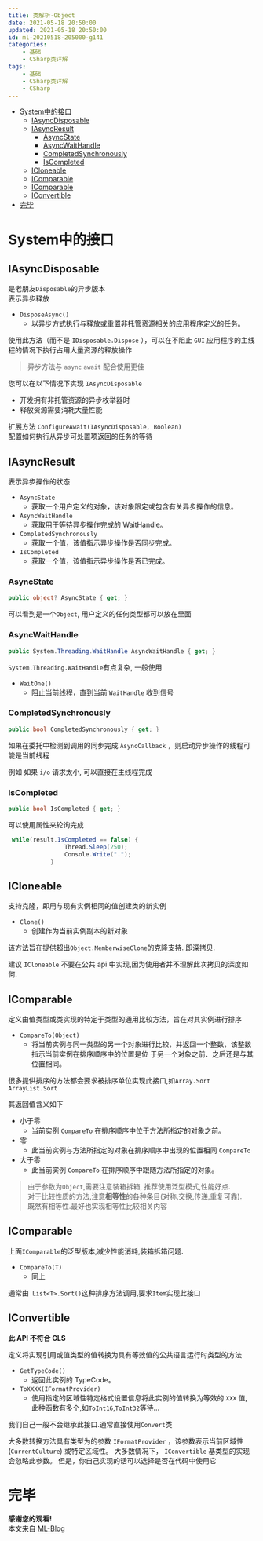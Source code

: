 ```yaml
---
title: 类解析-Object
date: 2021-05-18 20:50:00
updated: 2021-05-18 20:50:00
id: ml-20210518-205000-g141
categories:
	- 基础
	- CSharp类详解
tags: 
	- 基础
	- CSharp类详解
	- CSharp
---
```



- [System中的接口](#system中的接口)
	- [IAsyncDisposable](#iasyncdisposable)
	- [IAsyncResult](#iasyncresult)
		- [AsyncState](#asyncstate)
		- [AsyncWaitHandle](#asyncwaithandle)
		- [CompletedSynchronously](#completedsynchronously)
		- [IsCompleted](#iscompleted)
	- [ICloneable](#icloneable)
	- [IComparable](#icomparable)
	- [IComparable<T>](#icomparablet)
	- [IConvertible](#iconvertible)
- [完毕](#完毕)


<!--more-->

# System中的接口


## IAsyncDisposable

是老朋友`Disposable`的异步版本  
表示异步释放

* `DisposeAsync()`	
  * 以异步方式执行与释放或重置非托管资源相关的应用程序定义的任务。

使用此方法（而不是 `IDisposable.Dispose` ），可以在不阻止 `GUI` 应用程序的主线程的情况下执行占用大量资源的释放操作

> 异步方法与 `async` `await` 配合使用更佳

您可以在以下情况下实现 `IAsyncDisposable`

* 开发拥有非托管资源的异步枚举器时
* 释放资源需要消耗大量性能

扩展方法 `ConfigureAwait(IAsyncDisposable, Boolean)	`  
配置如何执行从异步可处置项返回的任务的等待

## IAsyncResult

表示异步操作的状态

* `AsyncState`	
  * 获取一个用户定义的对象，该对象限定或包含有关异步操作的信息。
* `AsyncWaitHandle`	
  * 获取用于等待异步操作完成的 WaitHandle。
* `CompletedSynchronously`	
  * 获取一个值，该值指示异步操作是否同步完成。
* `IsCompleted`	
  * 获取一个值，该值指示异步操作是否已完成。

### AsyncState

```C#
public object? AsyncState { get; }
```
可以看到是一个`Object`, 用户定义的任何类型都可以放在里面

### AsyncWaitHandle

```C#
public System.Threading.WaitHandle AsyncWaitHandle { get; }
```

`System.Threading.WaitHandle`有点复杂, 一般使用

* `WaitOne()`
  * 阻止当前线程，直到当前 `WaitHandle` 收到信号

### CompletedSynchronously

```C#
public bool CompletedSynchronously { get; }
```

如果在委托中检测到调用的同步完成 `AsyncCallback` ，则启动异步操作的线程可能是当前线程

例如 如果 `i/o` 请求太小, 可以直接在主线程完成

### IsCompleted

```C#
public bool IsCompleted { get; }
```

可以使用属性来轮询完成

```C#
 while(result.IsCompleted == false) {
                Thread.Sleep(250);
                Console.Write(".");
            }
```

## ICloneable

支持克隆，即用与现有实例相同的值创建类的新实例

* `Clone()`	
  * 创建作为当前实例副本的新对象

该方法旨在提供超出`Object.MemberwiseClone`的克隆支持. 即深拷贝.

建议 `ICloneable` 不要在公共 api 中实现,因为使用者并不理解此次拷贝的深度如何.

## IComparable

定义由值类型或类实现的特定于类型的通用比较方法，旨在对其实例进行排序

* `CompareTo(Object)`	
  * 将当前实例与同一类型的另一个对象进行比较，并返回一个整数，该整数指示当前实例在排序顺序中的位置是位
  于另一个对象之前、之后还是与其位置相同。

很多提供排序的方法都会要求被排序单位实现此接口,如`Array.Sort` `ArrayList.Sort`

其返回值含义如下

* 小于零	
  * 当前实例 `CompareTo` 在排序顺序中位于方法所指定的对象之前。
* 零	
  * 此当前实例与方法所指定的对象在排序顺序中出现的位置相同 `CompareTo`
* 大于零	
  * 此当前实例 `CompareTo` 在排序顺序中跟随方法所指定的对象。

> 由于参数为`Object`,需要注意装箱拆箱, 推荐使用泛型模式,性能好点.  
> 对于比较性质的方法,注意**相等性**的各种条目(对称,交换,传递,重复可靠).  
> 既然有相等性.最好也实现相等性比较相关内容

## IComparable<T>

上面`IComparable`的泛型版本,减少性能消耗,装箱拆箱问题.

* `CompareTo(T)`
  * 同上

通常由` List<T>.Sort()`这种排序方法调用,要求`Item`实现此接口

## IConvertible

**此 API 不符合 CLS**

定义将实现引用或值类型的值转换为具有等效值的公共语言运行时类型的方法

* `GetTypeCode()`	
  * 返回此实例的 TypeCode。
* `ToXXXX(IFormatProvider)`	
  * 使用指定的区域性特定格式设置信息将此实例的值转换为等效的 `XXX` 值, 此种函数有多个,如`ToInt16`,`ToInt32`等待...

我们自己一般不会继承此接口.通常直接使用`Convert`类

大多数转换方法具有类型为的参数 `IFormatProvider` ，该参数表示当前区域性 (`CurrentCulture`) 或特定区域性。 大多数情况下， `IConvertible` 基类型的实现会忽略此参数。 但是，你自己实现的话可以选择是否在代码中使用它

# 完毕

**感谢您的观看!**  
本文来自 [ML-Blog][ML-Blog_Link]

<!-- 图片 -->

<!-- 链接 -->

<!-- 水印 -->
[ML-Blog_Link]:https://userminghaoli.github.io/ "我的博客"
